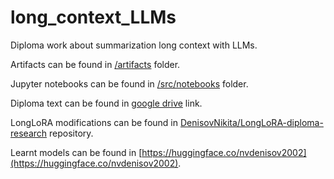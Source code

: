 # long_context_LLMs
Diploma work about summarization long context with LLMs.

Artifacts can be found in [/artifacts](/artifacts) folder.

Jupyter notebooks can be found in [/src/notebooks](/src/notebooks) folder.

Diploma text can be found in [google drive](https://drive.google.com/file/d/1cUAa9M32lKH_jJuv-DBy1zTKlM0kqSO7/view?usp=sharing) link.

LongLoRA modifications can be found in [DenisovNikita/LongLoRA-diploma-research](https://github.com/DenisovNikita/LongLoRA-diploma-research) repository.

Learnt models can be found in [https://huggingface.co/nvdenisov2002](https://huggingface.co/nvdenisov2002).
